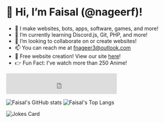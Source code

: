 # 👋 Hi, I’m Faisal (@nageerf)!
- 👀 I make websites, bots, apps, software, games, and more!
- 🌱 I’m currently learning Discord.js, Git, PHP, and more!
- 💞️ I’m looking to collaborate on or create websites!
- 📫 You can reach me at [fnageer3@outlook.com](mailto:fnageer3@outlook.com)
- 📣 Free website creation! View our site [here](https://dangoweb.ga/)!
- 👉 Fun Fact: I've watch more than 250 Anime!

<iframe src="https://open.spotify.com/follow/1/?uri=spotify:user:fnageer&size=detail&theme=dark" width="300" height="56" scrolling="no" frameborder="0" style="border:none; overflow:hidden;" allowtransparency="true"></iframe>

![Faisal's GitHub stats](https://github-readme-stats.vercel.app/api?username=nageerf&show_icons=true&hide_border=true&icon_color=ffffff&bg_color=30,e4473c,ff0000&title_color=fff&text_color=fff)
![Faisal's Top Langs](https://github-readme-stats.vercel.app/api/top-langs/?username=nageerf&hide_border=true&langs_count=10&custom_title=Familiar%20Languages&bg_color=30,e4473c,ff0000&title_color=fff&text_color=fff)
<!--[Faisal's wakatime stats](https://github-readme-stats.vercel.app/api/wakatime?username=nageerf&hide_border=true&custom_title=Coding%20Activity&icon_color=ffffff&bg_color=30,e4473c,ff0000&title_color=fff&text_color=fff)-->
![Jokes Card](https://readme-jokes.vercel.app/api)
